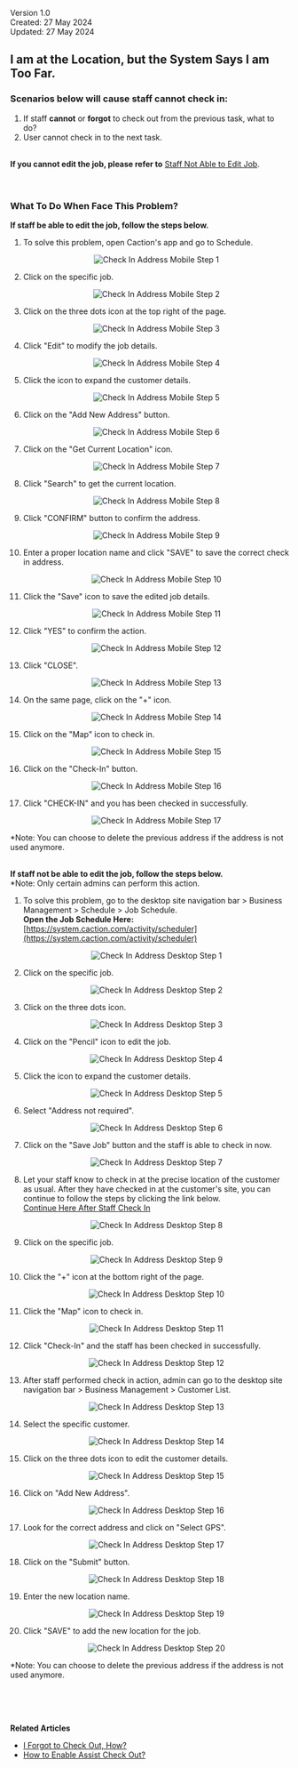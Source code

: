 Version 1.0<br>
Created: 27 May 2024<br>
Updated: 27 May 2024<br>
## I am at the Location, but the System Says I am Too Far.

### Scenarios below will cause staff cannot check in:

  1. If staff **cannot** or **forgot** to check out from the previous task, what to do?<br>
  2. User cannot check in to the next task.<br><br>

**If you cannot edit the job, please refer to** [Staff Not Able to Edit Job](#section2).
<br><br><br>

<a id="section1"></a>
### What To Do When Face This Problem?

  **If staff be able to edit the job, follow the steps below.**<br>
  1. To solve this problem, open Caction's app and go to Schedule.<br>

     <p align="center">
        <img src="img/Check_In_Address_Mobile_Step_1.png" alt="Check In Address Mobile Step 1">
     </p>
     
  2. Click on the specific job.<br>

     <p align="center">
        <img src="img/Check_In_Address_Mobile_Step_2.png" alt="Check In Address Mobile Step 2">
     </p>

  3. Click on the three dots icon at the top right of the page.<br>

     <p align="center">
        <img src="img/Check_In_Address_Mobile_Step_3.png" alt="Check In Address Mobile Step 3">
     </p>
     
  4. Click "Edit" to modify the job details.<br>

     <p align="center">
        <img src="img/Check_In_Address_Mobile_Step_4.png" alt="Check In Address Mobile Step 4">
     </p>

  5. Click the icon to expand the customer details.<br>

     <p align="center">
        <img src="img/Check_In_Address_Mobile_Step_5.png" alt="Check In Address Mobile Step 5">
     </p>
     
  6. Click on the "Add New Address" button.<br>

     <p align="center">
        <img src="img/Check_In_Address_Mobile_Step_6.png" alt="Check In Address Mobile Step 6">
     </p>

  7. Click on the "Get Current Location" icon.<br>

     <p align="center">
        <img src="img/Check_In_Address_Mobile_Step_7.png" alt="Check In Address Mobile Step 7">
     </p>
     
  8. Click "Search" to get the current location.<br>

     <p align="center">
        <img src="img/Check_In_Address_Mobile_Step_8.png" alt="Check In Address Mobile Step 8">
     </p>

  9. Click "CONFIRM" button to confirm the address.<br>

     <p align="center">
        <img src="img/Check_In_Address_Mobile_Step_9.png" alt="Check In Address Mobile Step 9">
     </p>
     
  10. Enter a proper location name and click "SAVE" to save the correct check in address.<br>

      <p align="center">
        <img src="img/Check_In_Address_Mobile_Step_10.png" alt="Check In Address Mobile Step 10">
      </p>

  11. Click the "Save" icon to save the edited job details.<br>

      <p align="center">
        <img src="img/Check_In_Address_Mobile_Step_11.png" alt="Check In Address Mobile Step 11">
      </p>
     
  12. Click "YES" to confirm the action.<br>

      <p align="center">
        <img src="img/Check_In_Address_Mobile_Step_12.png" alt="Check In Address Mobile Step 12">
      </p>

  13. Click "CLOSE".<br>

      <p align="center">
        <img src="img/Check_In_Address_Mobile_Step_13.png" alt="Check In Address Mobile Step 13">
      </p>
     
  14. On the same page, click on the "+" icon.<br>

      <p align="center">
        <img src="img/Check_In_Address_Mobile_Step_14.png" alt="Check In Address Mobile Step 14">
      </p>

  15. Click on the "Map" icon to check in.<br>

      <p align="center">
        <img src="img/Check_In_Address_Mobile_Step_15.png" alt="Check In Address Mobile Step 15">
      </p>

  16. Click on the "Check-In" button.<br>

      <p align="center">
        <img src="img/Check_In_Address_Mobile_Step_16.png" alt="Check In Address Mobile Step 16">
      </p>
     
  17. Click "CHECK-IN" and you has been checked in successfully.<br>

      <p align="center">
        <img src="img/Check_In_Address_Mobile_Step_17.png" alt="Check In Address Mobile Step 17">
      </p>
     
  *Note: You can choose to delete the previous address if the address is not used anymore.
<br><br>

<a id="section2"></a>
  **If staff not be able to edit the job, follow the steps below.**<br>
  *Note: Only certain admins can perform this action.<br>
  1. To solve this problem, go to the desktop site navigation bar > Business Management > Schedule > Job Schedule.<br>
     **Open the Job Schedule Here:** [https://system.caction.com/activity/scheduler](https://system.caction.com/activity/scheduler)<br>

     <p align="center">
        <img src="img/Check_In_Address_Desktop_Step_1.png" alt="Check In Address Desktop Step 1">
     </p>
     
  2. Click on the specific job.<br>

     <p align="center">
        <img src="img/Check_In_Address_Desktop_Step_2.png" alt="Check In Address Desktop Step 2">
     </p>

  3. Click on the three dots icon.<br>

     <p align="center">
        <img src="img/Check_In_Address_Desktop_Step_3.png" alt="Check In Address Desktop Step 3">
     </p>
     
  4. Click on the "Pencil" icon to edit the job.<br>

     <p align="center">
        <img src="img/Check_In_Address_Desktop_Step_4.png" alt="Check In Address Desktop Step 4">
     </p>

  5. Click the icon to expand the customer details.<br>

     <p align="center">
        <img src="img/Check_In_Address_Desktop_Step_5.png" alt="Check In Address Desktop Step 5">
     </p>
     
  6. Select "Address not required".<br>

     <p align="center">
        <img src="img/Check_In_Address_Desktop_Step_6.png" alt="Check In Address Desktop Step 6">
     </p>

  7. Click on the "Save Job" button and the staff is able to check in now.<br>

     <p align="center">
        <img src="img/Check_In_Address_Desktop_Step_7.png" alt="Check In Address Desktop Step 7">
     </p>
     
  8. Let your staff know to check in at the precise location of the customer as usual. After they have checked in at the customer's site, you can continue to follow the steps by clicking the link below.<br>
     [Continue Here After Staff Check In](#section3)

     <p align="center">
        <img src="img/Check_In_Address_Desktop_Step_8.png" alt="Check In Address Desktop Step 8">
     </p>

  9. Click on the specific job.<br>

     <p align="center">
        <img src="img/Check_In_Address_Desktop_Step_9.png" alt="Check In Address Desktop Step 9">
     </p>
     
  10. Click the "+" icon at the bottom right of the page.<br>

      <p align="center">
        <img src="img/Check_In_Address_Desktop_Step_10.png" alt="Check In Address Desktop Step 10">
      </p>

  11. Click the "Map" icon to check in.<br>

      <p align="center">
        <img src="img/Check_In_Address_Desktop_Step_11.png" alt="Check In Address Desktop Step 11">
      </p>
     
  12. Click "Check-In" and the staff has been checked in successfully.<br>

      <p align="center">
        <img src="img/Check_In_Address_Desktop_Step_12.png" alt="Check In Address Desktop Step 12">
      </p>

      <a id="section3"></a>
  13. After staff performed check in action, admin can go to the desktop site navigation bar > Business Management > Customer List.<br>

      <p align="center">
        <img src="img/Check_In_Address_Desktop_Step_13.png" alt="Check In Address Desktop Step 13">
      </p>
     
  14. Select the specific customer.<br>

      <p align="center">
        <img src="img/Check_In_Address_Desktop_Step_14.png" alt="Check In Address Desktop Step 14">
      </p>

  15. Click on the three dots icon to edit the customer details.<br>

      <p align="center">
        <img src="img/Check_In_Address_Desktop_Step_15.png" alt="Check In Address Desktop Step 15">
      </p>

  16. Click on "Add New Address".<br>

      <p align="center">
        <img src="img/Check_In_Address_Desktop_Step_16.png" alt="Check In Address Desktop Step 16">
      </p>
     
  17. Look for the correct address and click on "Select GPS".<br>

      <p align="center">
        <img src="img/Check_In_Address_Desktop_Step_17.png" alt="Check In Address Desktop Step 17">
      </p>
     
  18. Click on the "Submit" button.<br>

      <p align="center">
        <img src="img/Check_In_Address_Desktop_Step_18.png" alt="Check In Address Desktop Step 18">
      </p>

  19. Enter the new location name.<br>

      <p align="center">
        <img src="img/Check_In_Address_Desktop_Step_19.png" alt="Check In Address Desktop Step 19">
      </p>
     
  20. Click "SAVE" to add the new location for the job.<br>

      <p align="center">
        <img src="img/Check_In_Address_Desktop_Step_20.png" alt="Check In Address Desktop Step 20">
      </p>
  *Note: You can choose to delete the previous address if the address is not used anymore.

<br><br><br>

**Related Articles**<br>
- [I Forgot to Check Out, How?](Assist_Check_Out.md)
- [How to Enable Assist Check Out?](Enable_Assist_Check_Out.md)

<!-- [Link Text](https://support.caction.com/Check_In_Address.html) -->
